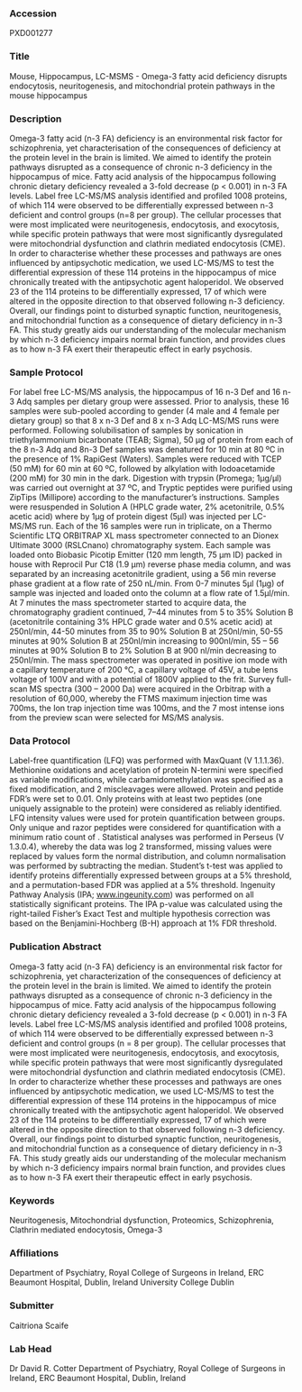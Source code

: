 ### Accession
PXD001277

### Title
Mouse, Hippocampus, LC-MSMS -  Omega-3 fatty acid deficiency disrupts endocytosis, neuritogenesis, and mitochondrial protein pathways in the mouse hippocampus

### Description
Omega-3 fatty acid (n-3 FA) deficiency is an environmental risk factor for schizophrenia, yet characterisation of the consequences of deficiency at the protein level in the brain is limited.  We aimed to identify the protein pathways disrupted as a consequence of chronic n-3 deficiency in the hippocampus of mice.  Fatty acid analysis of the hippocampus following chronic dietary deficiency revealed a 3-fold decrease (p < 0.001) in n-3 FA levels.  Label free LC-MS/MS analysis identified and profiled 1008 proteins, of which 114 were observed to be differentially expressed between n-3 deficient and control groups (n=8 per group).  The cellular processes that were most implicated were neuritogenesis, endocytosis, and exocytosis, while specific protein pathways that were most significantly dysregulated were mitochondrial dysfunction and clathrin mediated endocytosis (CME).  In order to characterise whether these processes and pathways are ones influenced by antipsychotic medication, we used LC-MS/MS to test the differential expression of these 114 proteins in the hippocampus of mice chronically treated with the antipsychotic agent haloperidol.  We observed 23 of the 114 proteins to be differentially expressed, 17 of which were altered in the opposite direction to that observed following n-3 deficiency.  Overall, our findings point to disturbed synaptic function, neuritogenesis, and mitochondrial function as a consequence of dietary deficiency in n-3 FA.  This study greatly aids our understanding of the molecular mechanism by which n-3 deficiency impairs normal brain function, and provides clues as to how n-3 FA exert their therapeutic effect in early psychosis.

### Sample Protocol
For label free LC-MS/MS analysis, the hippocampus of 16 n-3 Def and 16 n-3 Adq samples per dietary group were assessed.   Prior to analysis, these 16 samples were sub-pooled according to gender (4 male and 4 female per dietary group) so that 8 x n-3 Def and 8 x n-3 Adq LC-MS/MS runs were performed.  Following solubilisation of samples by sonication in triethylammonium bicarbonate (TEAB; Sigma), 50 µg of protein from each of the 8 n-3 Adq and 8n-3 Def samples was denatured for 10 min at 80 ºC in the presence of 1% RapiGest (Waters).  Samples were reduced with TCEP (50 mM) for 60 min at 60 ºC, followed by alkylation with Iodoacetamide (200 mM) for 30 min in the dark.  Digestion with trypsin (Promega; 1µg/µl) was carried out overnight at 37 ºC, and Tryptic peptides were purified using ZipTips (Millipore) according to the manufacturer’s instructions. Samples were resuspended in Solution A (HPLC grade water, 2% acetonitrile, 0.5% acetic acid) where by 1µg of protein digest (5µl) was injected per LC-MS/MS run.  Each of the 16 samples were run in triplicate, on a Thermo Scientific LTQ ORBITRAP XL mass spectrometer connected to an Dionex Ultimate 3000 (RSLCnano) chromatography system. Each sample was loaded onto Biobasic Picotip Emitter (120 mm length, 75 μm ID)  packed in house with Reprocil Pur C18 (1.9 μm) reverse phase media column, and was separated by an increasing acetonitrile gradient, using a 56 min reverse phase gradient  at a flow rate of 250 nL/min. From 0-7 minutes 5μl (1µg) of sample was injected and loaded onto the column at a flow rate of 1.5μl/min. At 7 minutes the mass spectrometer started to acquire data, the chromatography gradient continued, 7–44 minutes from 5 to 35% Solution B (acetonitrile containing 3% HPLC grade water and 0.5% acetic acid) at 250nl/min, 44-50 minutes from 35 to 90% Solution B at 250nl/min, 50-55 minutes at 90% Solution B at 250nl/min increasing to 900nl/min, 55 – 56 minutes at 90% Solution B to 2% Solution B at 900 nl/min decreasing to 250nl/min. The mass spectrometer was operated in positive ion mode with a capillary temperature of 200 °C, a capillary voltage of 45V, a tube lens voltage of 100V and with a potential of 1800V applied to the frit.   Survey full-scan MS spectra (300 – 2000 Da) were acquired in the Orbitrap with a resolution of 60,000, whereby the FTMS maximum injection time was 700ms, the Ion trap injection time was 100ms, and the 7 most intense ions from the preview scan were selected for MS/MS analysis.

### Data Protocol
Label-free quantification (LFQ) was performed with MaxQuant (V 1.1.1.36). Methionine oxidations and acetylation of protein N-termini were specified as variable modifications, while carbamidomethylation was specified as a fixed modification, and 2 miscleavages were allowed.  Protein and peptide FDR’s were set to 0.01. Only proteins with at least two peptides (one uniquely assignable to the protein) were considered as reliably identified.  LFQ intensity values were used for protein quantification between groups.  Only unique and razor peptides were considered for quantification with a minimum ratio count of .  Statistical analyses was performed in Perseus (V 1.3.0.4), whereby the data was log 2 transformed, missing values were replaced by values form the normal distribution, and column normalisation was performed by subtracting the median.  Student’s t-test was applied to identify proteins differentially expressed between groups at a 5% threshold, and a permutation-based FDR was applied at a 5% threshold.  Ingenuity Pathway Analysis (IPA; www.ingeunity.com) was performed on all statistically significant proteins.  The IPA p-value was calculated using the right-tailed Fisher’s Exact Test and multiple hypothesis correction was based on the Benjamini-Hochberg (B-H) approach at 1% FDR threshold.

### Publication Abstract
Omega-3 fatty acid (n-3 FA) deficiency is an environmental risk factor for schizophrenia, yet characterization of the consequences of deficiency at the protein level in the brain is limited. We aimed to identify the protein pathways disrupted as a consequence of chronic n-3 deficiency in the hippocampus of mice. Fatty acid analysis of the hippocampus following chronic dietary deficiency revealed a 3-fold decrease (p &lt; 0.001) in n-3 FA levels. Label free LC-MS/MS analysis identified and profiled 1008 proteins, of which 114 were observed to be differentially expressed between n-3 deficient and control groups (n = 8 per group). The cellular processes that were most implicated were neuritogenesis, endocytosis, and exocytosis, while specific protein pathways that were most significantly dysregulated were mitochondrial dysfunction and clathrin mediated endocytosis (CME). In order to characterize whether these processes and pathways are ones influenced by antipsychotic medication, we used LC-MS/MS to test the differential expression of these 114 proteins in the hippocampus of mice chronically treated with the antipsychotic agent haloperidol. We observed 23 of the 114 proteins to be differentially expressed, 17 of which were altered in the opposite direction to that observed following n-3 deficiency. Overall, our findings point to disturbed synaptic function, neuritogenesis, and mitochondrial function as a consequence of dietary deficiency in n-3 FA. This study greatly aids our understanding of the molecular mechanism by which n-3 deficiency impairs normal brain function, and provides clues as to how n-3 FA exert their therapeutic effect in early psychosis.

### Keywords
Neuritogenesis, Mitochondrial dysfunction, Proteomics, Schizophrenia, Clathrin mediated endocytosis, Omega-3

### Affiliations
Department of Psychiatry,  Royal College of Surgeons in Ireland, ERC Beaumont Hospital, Dublin, Ireland
University College Dublin

### Submitter
Caitriona Scaife

### Lab Head
Dr David R. Cotter
Department of Psychiatry,  Royal College of Surgeons in Ireland, ERC Beaumont Hospital, Dublin, Ireland


